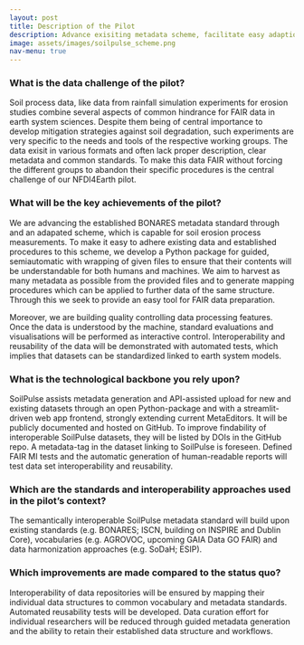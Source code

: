 ```yaml
---
layout: post
title: Description of the Pilot
description: Advance exisiting metadata scheme, facilitate easy adaption to existing (and future) soil erosion data, provide quality control tools.
image: assets/images/soilpulse_scheme.png
nav-menu: true
---
```


### What is the data challenge of the pilot?
Soil process data, like data from rainfall simulation experiments for erosion studies combine several aspects of common hindrance for FAIR data in earth system sciences.
Despite them being of central importance to develop mitigation strategies against soil degradation, such experiments are very specific to the needs and tools of the respective working groups.
The data exisit in various formats and often lack proper description, clear metadata and common standards.
To make this data FAIR without forcing the different groups to abandon their specific procedures is the central challenge of our NFDI4Earth pilot.

### What will be the key achievements of the pilot?
We are advancing the established BONARES metadata standard through and an adapated scheme, which is capable for soil erosion process measurements.
To make it easy to adhere existing data and established procedures to this scheme, we develop a Python package for guided, semiautomatic with wrapping of given files to ensure that their contents will be understandable for both humans and machines.
We aim to harvest as many metadata as possible from the provided files and to generate mapping procedures which can be applied to further data of the same structure.
Through this we seek to provide an easy tool for FAIR data preparation.

Moreover, we are building quality controlling data processing features.
Once the data is understood by the machine, standard evaluations and visualisations will be performed as interactive control.
Interoperability and reusability of the data will be demonstrated with automated tests, which implies that datasets can be standardized linked to earth system models.

### What is the technological backbone you rely upon?
SoilPulse assists metadata generation and API-assisted upload for new and existing datasets through an open Python-package and with a streamlit-driven web app frontend, strongly extending current MetaEditors.
It will be publicly documented and hosted on GitHub.
To improve findability of interoperable SoilPulse datasets, they will be listed by DOIs in the GitHub repo.
A metadata-tag in the dataset linking to SoilPulse is foreseen.
Defined FAIR MI tests and the automatic generation of human-readable reports will test data set interoperability and reusability.

### Which are the standards and interoperability approaches used in the pilot’s context?
The semantically interoperable SoilPulse metadata standard will build upon existing standards (e.g. BONARES; ISCN, building on INSPIRE and Dublin Core), vocabularies (e.g. AGROVOC, upcoming GAIA Data GO FAIR) and data harmonization approaches (e.g. SoDaH; ESIP).

### Which improvements are made compared to the status quo?
Interoperability of data repositories will be ensured by mapping their individual data structures to common vocabulary and metadata standards.
Automated reusability tests will be developed.
Data curation effort for individual researchers will be reduced through guided metadata generation and the ability to retain their established data structure and workflows.
